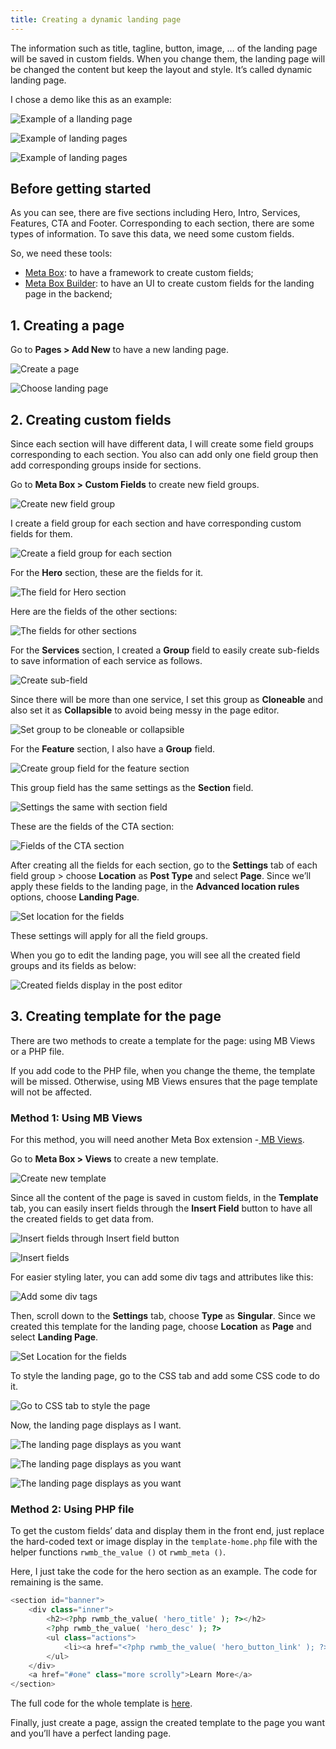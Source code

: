 ```yaml
---
title: Creating a dynamic landing page
---
```


The information such as title, tagline, button, image, … of the landing page will be saved in custom fields. When you change them, the landing page will be changed the content but keep the layout and style. It’s called dynamic landing page.

I chose a demo like this as an example:

![Example of a llanding page](https://i.imgur.com/yOUXVUG.jpg)

![Example of landing pages](https://i.imgur.com/k2BTT9a.jpg)

![Example of landing pages](https://i.imgur.com/QpyxYnG.jpg)

## Before getting started

As you can see, there are five sections including Hero, Intro, Services, Features, CTA and Footer. Corresponding to each section, there are some types of information. To save this data, we need some custom fields.

So, we need these tools:

* [Meta Box](https://metabox.io/): to have a framework to create custom fields;
* [Meta Box Builder](https://metabox.io/plugins/meta-box-builder/): to have an UI to create custom fields for the landing page in the backend;

## 1. Creating a page

Go to **Pages > Add New** to have a new landing page.

![Create a page](https://i.imgur.com/ghISiI4.png)

![Choose landing page](https://i.imgur.com/D8YzLxh.png)

## 2. Creating custom fields

Since each section will have different data, I will create some field groups corresponding to each section. You also can add only one field group then add corresponding groups inside for sections.

Go to **Meta Box > Custom Fields** to create new field groups.

![Create new field group](https://i.imgur.com/DR8nzGG.png)

I create a field group for each section and have corresponding custom fields for them.

![Create a field group for each section](https://i.imgur.com/5ACClAB.png)

For the **Hero** section, these are the fields for it.

![The field for Hero section](https://i.imgur.com/2RURipn.png)

Here are the fields of the other sections:

![The fields for other sections](https://i.imgur.com/hWMTPlv.png)

For the **Services** section, I created a **Group** field to easily create sub-fields to save information of each service as follows.

![Create sub-field](https://i.imgur.com/cFAh11S.png)

Since there will be more than one service, I set this group as **Cloneable** and also set it as **Collapsible** to avoid being messy in the page editor.

![Set group to be cloneable or collapsible](https://i.imgur.com/kBJNQt6.png)

For the **Feature** section, I also have a **Group** field.

![Create group field for the feature section](https://i.imgur.com/AQOJCb4.png)

This group field has the same settings as the **Section** field.

![Settings the same with section field](https://i.imgur.com/M2Md0Uv.png)

These are the fields of the CTA section:

![Fields of the CTA section](https://i.imgur.com/omwObY7.png)

After creating all the fields for each section, go to the **Settings** tab of each field group > choose **Location** as **Post Type** and select **Page**. Since we’ll apply these fields to the landing page, in the **Advanced location rules** options, choose **Landing Page**.

![Set location for the fields](https://i.imgur.com/HHQjxXD.png)

These settings will apply for all the field groups.

When you go to edit the landing page, you will see all the created field groups and its fields as below:

![Created fields display in the post editor](https://i.imgur.com/vNRj2Gr.png)

## 3. Creating template for the page

There are two methods to create a template for the page: using MB Views or a PHP file.

If you add code to the PHP file, when you change the theme, the template will be missed. Otherwise, using MB Views ensures that the page template will not be affected.

### Method 1: Using MB Views

For this method, you will need another Meta Box extension -[ MB Views](https://metabox.io/plugins/mb-views/).

Go to **Meta Box > Views** to create a new template.

![Create new template](https://i.imgur.com/U8nwKlY.png)

Since all the content of the page is saved in custom fields, in the **Template** tab, you can easily insert fields through the **Insert Field** button to have all the created fields to get data from.

![Insert fields through Insert field button](https://i.imgur.com/6sEx4ra.gif)

![Insert fields](https://i.imgur.com/v4AP96u.png)

For easier styling later, you can add some div tags and attributes like this:

![Add some div tags](https://i.imgur.com/6olqare.png)

Then, scroll down to the **Settings** tab, choose **Type** as **Singular**. Since we created this template for the landing page, choose **Location** as **Page** and select **Landing Page**.

![Set Location for the fields](https://i.imgur.com/UKkEEBf.png)

To style the landing page, go to the CSS tab and add some CSS code to do it.

![Go to CSS tab to style the page](https://i.imgur.com/uB7lGAL.png)

Now, the landing page displays as I want.

![The landing page displays as you want](https://i.imgur.com/ie3wJiE.jpg)


![The landing page displays as you want](https://i.imgur.com/i1FiLwM.jpg)


![The landing page displays as you want](https://i.imgur.com/THWKjSp.jpg)

### Method 2: Using PHP file

To get the custom fields’ data and display them in the front end, just replace the hard-coded text or image display in the `template-home.php` file with the helper functions `rwmb_the_value ()` ot `rwmb_meta ()`.

Here, I just take the code for the hero section as an example. The code for remaining is the same.

```php
<section id="banner">
    <div class="inner">
        <h2><?php rwmb_the_value( 'hero_title' ); ?></h2>
        <?php rwmb_the_value( 'hero_desc' ); ?>
        <ul class="actions">
            <li><a href="<?php rwmb_the_value( 'hero_button_link' ); ?>" class="button special"><?php rwmb_the_value( 'hero_button_text' ); ?></a></li>
        </ul>
    </div>
    <a href="#one" class="more scrolly">Learn More</a>
</section>
```

The full code for the whole template is [here](https://gist.github.com/rilwis/ddadc4840749195fab72fa81d9c48c95#file-template-home-with-custom-fields-php).

Finally, just create a page, assign the created template to the page you want and you’ll have a perfect landing page.

